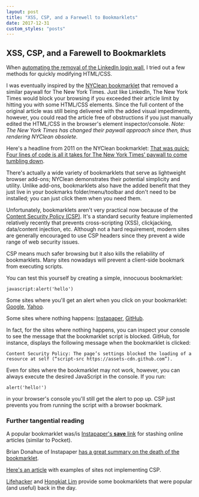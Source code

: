 ```yaml
---
layout: post
title: "XSS, CSP, and a Farewell to Bookmarklets"
date: 2017-12-31
custom_styles: "posts"
---
```

## XSS, CSP, and a Farewell to Bookmarklets

When [automating the removal of the LinkedIn login wall](https://geordgez.github.io/jots/2017/12/18/linkedin-login-skipping-methods), I tried out a few methods for quickly modifying HTML/CSS. 

I was eventually inspired by the 
[NYClean bookmarklet](http://euri.ca/2011/get-around-new-york-times-20-article-limit/index.html) 
that removed a similar paywall for The New York Times. Just like LinkedIn, The New York Times would block your browsing if you exceeded their article limit by hitting you with some HTML/CSS elements. Since the full content of the original article was still being delivered with the added visual impediments, however, you could read the article free of obstructions if you just manually edited the HTML/CSS in the browser's element inspector/console. *Note: The New York Times has changed their paywall approach since then, thus rendering NYClean obsolete.*

Here's a headline from 2011 on the NYClean bookmarklet: 
[That was quick: Four lines of code is all it takes for The New York Times’ paywall to come tumbling down](http://www.niemanlab.org/2011/03/that-was-quick-four-lines-of-code-is-all-it-takes-for-the-new-york-times-paywall-to-come-tumbling-down-2/). 

There's actually a wide variety of bookmarklets that serve as lightweight browser add-ons; NYClean demonstrates their potential simplicity and utility. Unlike add-ons, bookmarklets also have the added benefit that they just live in your bookmarks folder/menu/toolbar and don't need to be installed; you can just click them when you need them.

Unfortunately, bookmarklets aren't very practical now because of the [Content Security Policy (CSP)](https://www.owasp.org/index.php/Content_Security_Policy_Cheat_Sheet). It's a standard security feature implemented relatively recently that prevents cross-scripting (XSS), clickjacking, data/content injection, etc. Although not a hard requirement, modern sites are generally encouraged to use CSP headers since they prevent a wide range of web security issues.

CSP means much safer browsing but it also kills the reliability of bookmarklets. Many sites nowadays will prevent a client-side bookmark from executing scripts.

You can test this yourself by creating a simple, innocuous bookmarklet:
```
javascript:alert('hello')
```

Some sites where you'll get an alert when you click on your bookmarklet: 
[Google](https://www.google.com/), [Yahoo](https://www.yahoo.com/). 

Some sites where nothing happens: 
[Instapaper](https://www.instapaper.com/), [GitHub](https://github.com/).

In fact, for the sites where nothing happens, you can inspect your console to see the message that the bookmarklet script is blocked. GitHub, for instance, displays the following message when the bookmarklet is clicked:
```
Content Security Policy: The page’s settings blocked the loading of a resource at self (“script-src https://assets-cdn.github.com”).
```

Even for sites where the bookmarklet may not work, however, you can always execute the desired JavaScript in the console. If you run:
```
alert('hello!')
```
in your browser's console you'll still get the alert to pop up. CSP just prevents you from running the script with a browser bookmark.

### Further tangential reading

A popular bookmarklet was/is [Instapaper's **save** link](https://www.instapaper.com/save) for stashing online articles (similar to Pocket).

Brian Donahue of Instapaper [has a great summary on the death of the bookmarklet](https://medium.com/making-instapaper/bookmarklets-are-dead-d470d4bbb626).

[Here's an article](https://www.linkedin.com/pulse/content-security-policy-michal-koczwara) with examples of sites not implementing CSP.

[Lifehacker](https://lifehacker.com/395697/top-10-useful-bookmarklets) and [Hongkiat Lim](https://www.hongkiat.com/blog/100-useful-bookmarklets-for-better-productivity-ultimate-list/) provide some bookmarklets that were popular (and useful) back in the day. 